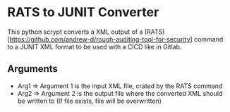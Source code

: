 # RATS to JUNIT Converter

This python scrypt converts a XML output of a (RATS)[https://github.com/andrew-d/rough-auditing-tool-for-security] command to a JUNIT XML format to be used with a CICD like in Gitlab. 

## Arguments

- Arg1 => Argument 1 is the input XML file, crated by the RATS command
- Arg2 => Argument 2 is the output file where the converted XML should be written to (If file exists, file will be overwritten)
